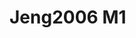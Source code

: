 <a name="material" />

# Jeng2006 M1
<script type="application/ld+json">
  {
    "@context": "https://schema.org/",
    "@type": "ChemicalSubstance",
    "http://purl.org/dc/terms/conformsTo":
      {
        "@type": "CreativeWork",
        "@id": "https://bioschemas.org/profiles/ChemicalSubstance/0.4-RELEASE/"
      },
    "@id": "https://egonw.github.io/nanowiki/nanowiki118.html#material",
    "name": "Jeng2006 M1",
    "sameAs: "http://127.0.0.1/mediawiki/index.php/Special:URIResolver/Jeng2006_M1"
  }
</script>

